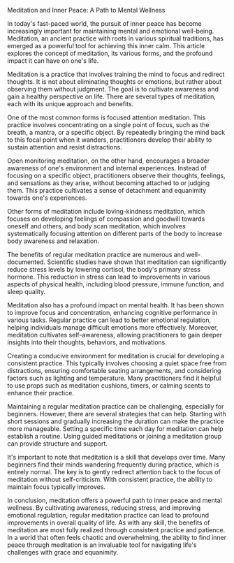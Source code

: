 Meditation and Inner Peace: A Path to Mental Wellness

In today's fast-paced world, the pursuit of inner peace has become increasingly important for maintaining mental and emotional well-being. Meditation, an ancient practice with roots in various spiritual traditions, has emerged as a powerful tool for achieving this inner calm. This article explores the concept of meditation, its various forms, and the profound impact it can have on one's life.

Meditation is a practice that involves training the mind to focus and redirect thoughts. It is not about eliminating thoughts or emotions, but rather about observing them without judgment. The goal is to cultivate awareness and gain a healthy perspective on life. There are several types of meditation, each with its unique approach and benefits.

One of the most common forms is focused attention meditation. This practice involves concentrating on a single point of focus, such as the breath, a mantra, or a specific object. By repeatedly bringing the mind back to this focal point when it wanders, practitioners develop their ability to sustain attention and resist distractions.

Open monitoring meditation, on the other hand, encourages a broader awareness of one's environment and internal experiences. Instead of focusing on a specific object, practitioners observe their thoughts, feelings, and sensations as they arise, without becoming attached to or judging them. This practice cultivates a sense of detachment and equanimity towards one's experiences.

Other forms of meditation include loving-kindness meditation, which focuses on developing feelings of compassion and goodwill towards oneself and others, and body scan meditation, which involves systematically focusing attention on different parts of the body to increase body awareness and relaxation.

The benefits of regular meditation practice are numerous and well-documented. Scientific studies have shown that meditation can significantly reduce stress levels by lowering cortisol, the body's primary stress hormone. This reduction in stress can lead to improvements in various aspects of physical health, including blood pressure, immune function, and sleep quality.

Meditation also has a profound impact on mental health. It has been shown to improve focus and concentration, enhancing cognitive performance in various tasks. Regular practice can lead to better emotional regulation, helping individuals manage difficult emotions more effectively. Moreover, meditation cultivates self-awareness, allowing practitioners to gain deeper insights into their thoughts, behaviors, and motivations.

Creating a conducive environment for meditation is crucial for developing a consistent practice. This typically involves choosing a quiet space free from distractions, ensuring comfortable seating arrangements, and considering factors such as lighting and temperature. Many practitioners find it helpful to use props such as meditation cushions, timers, or calming scents to enhance their practice.

Maintaining a regular meditation practice can be challenging, especially for beginners. However, there are several strategies that can help. Starting with short sessions and gradually increasing the duration can make the practice more manageable. Setting a specific time each day for meditation can help establish a routine. Using guided meditations or joining a meditation group can provide structure and support.

It's important to note that meditation is a skill that develops over time. Many beginners find their minds wandering frequently during practice, which is entirely normal. The key is to gently redirect attention back to the focus of meditation without self-criticism. With consistent practice, the ability to maintain focus typically improves.

In conclusion, meditation offers a powerful path to inner peace and mental wellness. By cultivating awareness, reducing stress, and improving emotional regulation, regular meditation practice can lead to profound improvements in overall quality of life. As with any skill, the benefits of meditation are most fully realized through consistent practice and patience. In a world that often feels chaotic and overwhelming, the ability to find inner peace through meditation is an invaluable tool for navigating life's challenges with grace and equanimity.